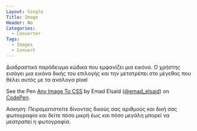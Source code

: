 ```yaml
---
Layout: Single
Title: Image
Header: No
Categories:
  - Converter
Tags:
  - Images
  - Convert
---
```


Διαδραστικό παράδειγμα κώδικα που εμφανίζει μια εικόνα. Ο χρήστης εισάγει μια εικόνα δικής του επιλογής και την μετατρέπει στο μέγεθος που θέλει αυτός με τα ανάλογα pixel

<p data-height="350" data-theme-id="17517" data-slug-hash="bCaLE" data-default-tab="result" data-user="Emad Elsaid" class='codepen'>See the Pen <a href='https://codepen.io/emad_elsaid/pen/bCaLE'>Any Image To CSS</a> by Emad Elsaid
 (<a href='https://codepen.io/emad_elsaid/'>@emad_elsaid</a>) on <a href='http://codepen.io'>CodePen</a>.</p>
<script async src="//assets.codepen.io/assets/embed/ei.js"></script>

Ασκηση: Πειραματιστείτε δίνοντας δικούς σας αριθμούς και δική σας φωτογραφία και δείτε πόσο μικρή έως και πόσο μεγάλη μπορεί να μεατραπεί η φωτογραφία.

